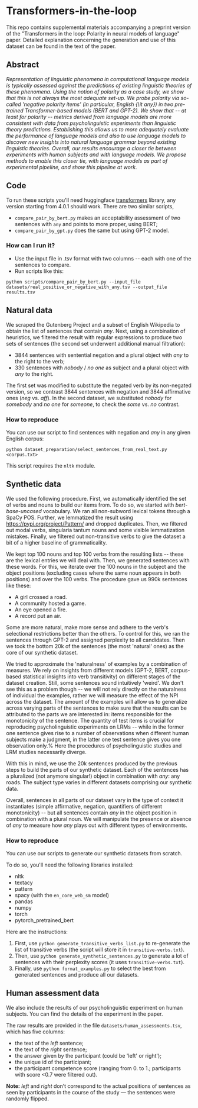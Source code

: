 # Transformers-in-the-loop

This repo contains supplemental materials accompanying a preprint version of the "Transformers in the loop: Polarity in neural models of language" paper. 
Detailed explanation concerning the generation and use of this dataset can be found in the text of the paper.

## Abstract

*Representation of linguistic phenomena in computational language models is typically assessed against the predictions of existing linguistic theories of these phenomena. Using the notion of polarity as a case study, we show that this is not always the most adequate set-up. We probe polarity via so-called 'negative polarity items' (in particular, English {\it any}) in two pre-trained Transformer-based models (BERT and GPT-2). We show that -- at least for polarity -- metrics derived from language models are more consistent with data from psycholinguistic experiments than linguistic theory predictions. Establishing this allows us to more adequately evaluate the performance of language models and also to use language models to discover new insights into natural language grammar beyond existing linguistic theories. Overall, our results encourage a closer tie between experiments with human subjects and with language models. We propose methods to enable this closer tie, with language models as part of experimental pipeline, and show this pipeline at work.*

## Code

To run these scripts you'll need huggingface [transformers](https://github.com/huggingface/transformers) library, any version starting from 4.0.1 should work.
There are two similar scripts, 
  * `compare_pair_by_bert.py` makes an acceptability assessment of two sentences with `any` and points to more proper, using BERT;
  * `compare_pair_by_gpt.py` does the same but using GPT-2 model.

### How can I run it?
* Use the input file in .tsv format with two columns -- each with one of the sentences to compare.
* Run scripts like this:

```python scripts/compare_pair_by_bert.py --input_file datasets/real_positive_or_negative_with_any.tsv --output_file results.tsv``` 

## Natural data

We scraped the Gutenberg Project and a subset of English Wikipedia to obtain the list of sentences that contain *any*. Next, using a combination of heuristics, we filtered the result with regular expressions to produce two sets of sentences (the second set underwent additional manual filtration):
   * 3844 sentences with sentential negation and a plural object with *any* to the right to the verb;
   * 330 sentences with *nobody* / *no one* as subject and a plural object with *any* to the right.

The first set was modified to substitute the negated verb by its non-negated version, so we contrast 3844 sentences with negation and 3844 affirmative ones (*neg* vs. *aff*). In the second dataset, we substituted *nobody* for *somebody* and *no one* for *someone*, to check the *some* vs. *no* contrast.

### How to reproduce

You can use our script to find sentences with negation and *any* in any given English corpus:

```python dataset_preparation/select_sentences_from_real_text.py <corpus.txt>```

This script requires the `nltk` module.

## Synthetic data

We used the following procedure. First, we automatically identified the set of verbs and nouns to build our items from. To do so, we started with *bert-base-uncased* vocabulary. We ran all non-subword lexical tokens through a SpaCy POS. Further, we lemmatized the result using https://pypi.org/project/Pattern/ and dropped duplicates. Then, we filtered out modal verbs, singularia tantum nouns and some visible lemmatization mistakes. Finally, we filtered out non-transitive verbs to give the dataset a bit of a higher baseline of grammaticality.

We kept top 100 nouns and top 100 verbs from the resulting lists -- these are the lexical entries we will deal with. Then, we generated sentences with these words. For this, we iterate over the 100 nouns in the subject and the object positions (excluding cases where the same noun appears in both positions) and over the 100 verbs. The procedure gave us 990k sentences like these:

  * A girl crossed a road.
  * A community hosted a game.
  * An eye opened a fire.
  * A record put an air.

Some are more natural, make more sense and adhere to the verb's selectional restrictions better than the others. To control for this, we ran the sentences through GPT-2 and assigned perplexity to all candidates. Then we took the bottom 20k of the sentences (the most 'natural' ones) as the core of our synthetic dataset.

We tried to approximate the 'naturalness' of examples by a combination of measures. We rely on  insights from different models (GPT-2, BERT,  corpus-based statistical insights into verb transitivity) on different stages of the dataset creation. Still, some sentences sound intuitively 'weird'. We don't see this as a problem though -- we will not rely directly on the naturalness of individual the examples, rather we will measure the effect of the NPI across the dataset. The  amount of the examples will allow us to generalize across varying parts of the sentences to make sure that the results can be attributed to the parts we are interested in: items responsible for the monotonicity of the sentence. The quantity of test items is crucial for reproducing psycholinguistic experiments on LRMs -- while in the former one sentence gives rise to a number of observations when different human subjects make a judgment, in the latter one test sentence gives you one observation only.% Here the procedures of psycholinguistic studies and LRM studies necessarily diverge.

With this in mind, we use the 20k sentences produced by the previous steps to build the parts of our synthetic dataset. Each of the sentences has a pluralized (not anymore singular!)  object in combination with *any*: any roads. The subject type varies in different datasets comprising our synthetic data. 

Overall, sentences in all parts of our dataset vary in the type of context it instantiates (simple affirmative, negation, quantifiers of different monotonicity) -- but all sentences contain *any* in the object position in combination with a plural noun. We will manipulate the presence or absence of *any* to measure how *any* plays out with different types of environments.

### How to reproduce

You can use our scripts to generate our synthetic datasets from scratch.

To do so, you'll need the following libraries installed:
* nltk
* textacy
* pattern
* spacy (with the `en_core_web_sm` model)
* pandas
* numpy
* torch
* pytorch_pretrained_bert 

Here are the instructions:
1. First, use `python generate_transitive_verbs_list.py` to re-generate the list of transitive verbs (the script will store it in `transitive-verbs.txt`).
2. Then, use `python generate_synthetic_sentences.py` to generate a lot of sentences with their perplexity scores (it uses `transitive-verbs.txt`).
3. Finally, use `python format_examples.py` to select the best from generated sentences and produce all our datasets.

## Human assessment data

We also include the results of our psycholinguistic experiment on human subjects. You can find the details of the experiment in the paper. 

The raw results are provided in the file `datasets/human_assessments.tsv`, which has five columns:
  * the text of the *left* sentence;
  * the text of the *right* sentence;
  * the answer given by the participant (could be 'left' or right');
  * the unique id of the participant;
  * the participant competence score (ranging from 0. to 1.; participants with score <0.7 were filtered out).
  
**Note:** *left* and *right* don’t correspond to the actual positions of sentences as seen by participants in the course of the study — the sentences were randomly flipped.
  
